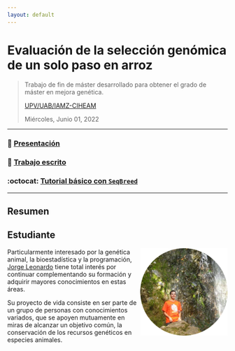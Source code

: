 ```yaml
---
layout: default
---
```


# Evaluación de la selección genómica de un solo paso en arroz
> Trabajo de fin de máster desarrollado para obtener el grado de máster en mejora genética.
>
> [UPV/UAB/IAMZ-CIHEAM](http://www.mastermejorageneticaanimal.es/)
>
> Miércoles, Junio 01, 2022  

---

### :eyes: [Presentación](https://leo4luffy.github.io/Repo_TFM/Presentacion/index.html)

### :scroll: <a href="https://leo4luffy.github.io/Repo_TFM/Escrito/TFM.pdf">Trabajo escrito</a>

### :octocat: [Tutorial básico con `SeqBreed`](https://leo4luffy.github.io/Repo_TFM/TFM_resultados/docs/)

---

## Resumen

## Estudiante

<img src="logo/Leo.png" align = "right" width = "200px">

Particularmente interesado por la genética animal, la bioestadística y la programación, [Jorge Leonardo](leo4luffy.github.io) tiene total interés por continuar complementando su formación y adquirir mayores conocimientos en estas áreas.

Su proyecto de vida consiste en ser parte de un grupo de personas con conocimientos variados, que se apoyen mutuamente en miras de alcanzar un objetivo común, la conservación de los recursos genéticos en especies animales.
